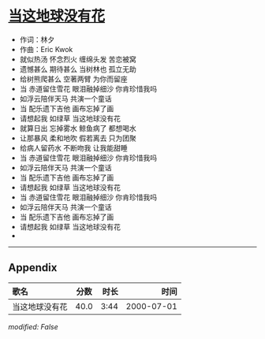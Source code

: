 # [当这地球没有花](https://music.163.com/song?id=67553)

* 作词：林夕
* 作曲：Eric Kwok
* 就似热汤 怀念烈火 缠绵头发 苦恋被窝
* 遗憾甚么 期待甚么 当树林也 孤立无助
* 给树熊爬甚么 空著两臂 为你而留座
* 当 赤道留住雪花 眼泪融掉细沙 你肯珍惜我吗
* 如浮云陪伴天马 共演一个童话
* 当 配乐遗下吉他 画布忘掉了画
* 请想起我 如绿草 当这地球没有花
* 就算日出 忘掉雾水 鲸鱼病了 都想喝水
* 让那暴风 柔和地吹 假若离去 只为团聚
* 给病人留药水 不断吻我 让我能甜睡
* 当 赤道留住雪花 眼泪融掉细沙 你肯珍惜我吗
* 如浮云陪伴天马 共演一个童话
* 当 配乐遗下吉他 画布忘掉了画
* 请想起我 如绿草 当这地球没有花
* 当 赤道留住雪花 眼泪融掉细沙 你肯珍惜我吗
* 如浮云陪伴天马 共演一个童话
* 当 配乐遗下吉他 画布忘掉了画
* 请想起我 如绿草 当这地球没有花
* 


---

## Appendix

|歌名|分数|时长|时间|
|:---|:---:|---:|---:|
|当这地球没有花|40.0|3:44|2000-07-01

*modified: False*